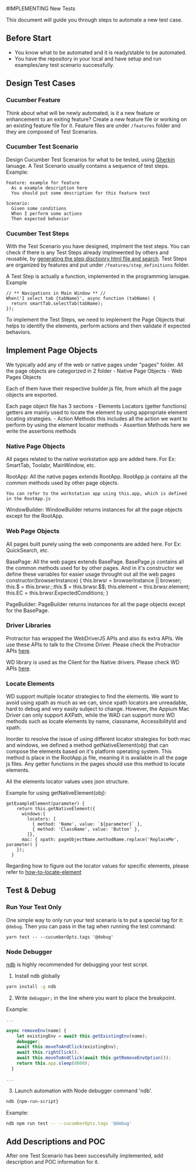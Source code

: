 #IMPLEMENTING New Tests

This document will guide you through steps to automate a new test case.

## Before Start
- You know what to be automated and it is ready/stable to be automated.
- You have the repository in your local and have setup and run examples/any test scenario successfully.

## Design Test Cases

### Cucumber Feature
Think about what will be newly automated, is it a new feature or enhancement to an exiting feature? Create a new feature file or working on an existing feature file for it. Feature files are under `/features` folder and they are composed of Test Scenarios.

### Cucumber Test Scenario
Design Cucumber Test Scenarios for what to be tested, using [Gherkin](https://cucumber.io/docs/gherkin/reference/) lanuage. A Test Scenario usually contains a sequence of test steps. Example: 

```
Feature: example for feature
  As a example description here
  You should put some description for this feature test

Scenario: 
  Given some conditions
  When I perform some actions
  Then expected behavior
```

### Cucumber Test Steps
With the Test Scenario you have designed, implment the test steps. You can check if there is any Test Steps already implmeented by others and reusable, by [generating the step disctionry html file and search](./step-dictionary.md). Test Steps are organized by features and put under `/features/step_definitions` folder.

A Test Step is actually a function, implemented in the programming lanugae. Example

```
// ** Navigations in Main Window ** //
When('I select tab {tabName}', async function (tabName) {
  return smartTab.selectTab(tabName);
});
```

To implement the Test Steps, we need to implement the Page Objects that helps to identify the elements, perform actions and then validate if expected behaviors. 

## Implement Page Objects
We typically add any of the web or native pages under "pages" folder. All the page objects are categorized in 2 folder
    - Native Page Objects
    - Web Pages Objects

Each of them have their respective builder.js file, from which all the page objects are exported.

Each page object file has 3 sections
    - Elements Locators (getter functions)
        getters are mainly used to locate the element by using appropriate element locating strategies.
    - Action Methods
        this includes all the action we want to perform by using the element locator methods
    - Assertion Methods
        here we write the assertions methods

### Native Page Objects

All pages related to the native workstation app are added here. For Ex: SmartTab, Toolabr, MainWindow, etc.

RootApp:
    All the native pages extends RootApp.
    RootApp.js contains all the common methods used by other page objects.

    You can refer to the workstation app using this.app, which is defined in the RootApp.js

WindowBuilder:
    WindowBuilder returns instances for all the page objects except for the RootApp.

### Web Page Objects
All pages built purely using the web components are added here.
For Ex: QuickSearch, etc.

BasePage:
    All the web pages extends BasePage.
    BasePage.js contains all the common methods used for by other pages.
    And in it's constructor we define these variables for easier usage throught out all the web pages
        constructor(browserInstance) {
            this.brwsr = browserInstance || browser;
            this.$ = this.brwsr.$;
            this.$$ = this.brwsr.$$;
            this.element = this.brwsr.element;
            this.EC = this.brwsr.ExpectedConditions;
        }

PageBuilder:
    PageBuilder returns instances for all the page objects except for the BasePage.

### Driver Libraries
Protractor has wrapped the WebDriverJS APIs and also its extra APIs. We use these APIs to talk to the Chrome Driver. Please check the Protractor APIs [here](https://www.protractortest.org/#/api).

WD library is used as the Client for the Native drivers. Please check WD APIs [here](https://github.com/admc/wd/blob/master/doc/api.md).

### Locate Elements

WD support multiple locator strategies to find the elements. We want to avoid using xpath as much as we can, since xpath locators are unreadable, hard to debug and very easily subject to change. However, the Appium Mac Driver can only support AXPath, while the WAD can support more WD methods such as locate elements by name, classname, AccessibilityId and xpath.

Inorder to resolve the issue of using different locator strategies for both mac and windows, we defined a method getNativeElement(obj) that can compose the elements based on it's platform operating system. This method is place in the RootApp.js file, meaning it is available in all the page js files. Any getter functions in the pages should use this method to locate elements.

All the elements locator values uses json structure.

Example for using getNativeElement(obj):

```
getExampleElement(parameter) {
    return this.getNativeElement({
      windows:{ 
        locators: [
          { method: 'Name', value: `${parameter}` },
          { method: 'ClassName', value: 'Button' },
        ]},
      mac: { xpath: pageObjectName.methodName.replace('ReplaceMe', parameter) }
    });
  }
```

Regarding how to figure out the locator values for specific elements, please refer to [how-to-locate-element](./how-to-locate-elements.md)

## Test & Debug

### Run Your Test Only
One simple way to only run your test scenario is to put a special tag for it: `@debug`. Then you can pass in the tag when running the test command:  

```
yarn test -- --cucumberOpts.tags '@debug'
```

### Node Debugger
[ndb](https://github.com/GoogleChromeLabs/ndb) is highly recommended for debugging your test script.

1.  Install ndb globally

```sh
yarn install -g ndb
```

2.  Write `debugger;` in the line where you want to place the breakpoint.

Example: 
```javascript
...

async removeEnv(name) {
    let existingEnv = await this.getExistingEnv(name);
    debugger;
    await this.moveToAndClick(existingEnv);
    await this.rightClick();
    await this.moveToAndClick(await this.getRemoveEnvOption());
    return this.app.sleep(8000);
  }

...
```

3. Launch automation with Node debugger command 'ndb'.

```sh
ndb {npm-run-script}
```

Example:

```sh
ndb npm run test -- --cucumberOpts.tags '@debug'

```

## Add Descriptions and POC
After one Test Scenario has been successfully implemented, add description and POC information for it. 